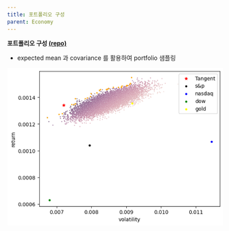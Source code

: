 ```yaml
---
title: 포트폴리오 구성
parent: Economy
---
```


**포트폴리오 구성 [(repo)](https://github.com/jaeminSon/invest/blob/main)**

- expected mean 과 covariance 를 활용하여 portfolio 샘플링  
<img src="/data/economy/portfolio.png" width="800" />
